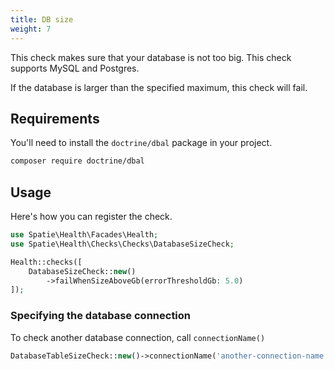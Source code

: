 ```yaml
---
title: DB size
weight: 7
---
```


This check makes sure that your database is not too big. This check supports MySQL and Postgres.

If the database is larger than the specified maximum, this check will fail.

## Requirements

You'll need to install the `doctrine/dbal` package in your project.

```bash
composer require doctrine/dbal
```


## Usage

Here's how you can register the check.

```php
use Spatie\Health\Facades\Health;
use Spatie\Health\Checks\Checks\DatabaseSizeCheck;

Health::checks([
    DatabaseSizeCheck::new()
        ->failWhenSizeAboveGb(errorThresholdGb: 5.0)
]);
```

### Specifying the database connection

To check another database connection, call `connectionName()`

```php
DatabaseTableSizeCheck::new()->connectionName('another-connection-name')->failWhenSizeAboveGb(5.0),
```
